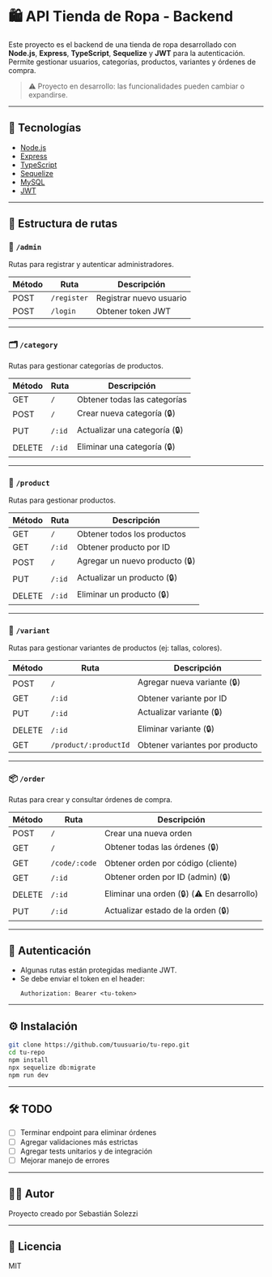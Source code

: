 # 🛍️ API Tienda de Ropa - Backend

Este proyecto es el backend de una tienda de ropa desarrollado con **Node.js**, **Express**, **TypeScript**, **Sequelize** y **JWT** para la autenticación. Permite gestionar usuarios, categorías, productos, variantes y órdenes de compra.

> ⚠️ Proyecto en desarrollo: las funcionalidades pueden cambiar o expandirse.

---

## 🚀 Tecnologías

- [Node.js](https://nodejs.org/)
- [Express](https://expressjs.com/)
- [TypeScript](https://www.typescriptlang.org/)
- [Sequelize](https://sequelize.org/)
- [MySQL](https://www.mysql.com/)
- [JWT](https://jwt.io/)

---

## 📂 Estructura de rutas

### 🔐 `/admin`
Rutas para registrar y autenticar administradores.

| Método | Ruta        | Descripción               |
|--------|-------------|---------------------------|
| POST   | `/register` | Registrar nuevo usuario   |
| POST   | `/login`    | Obtener token JWT         |

---

### 🗂️ `/category`
Rutas para gestionar categorías de productos.

| Método | Ruta          | Descripción                     |
|--------|---------------|---------------------------------|
| GET    | `/`           | Obtener todas las categorías    |
| POST   | `/`           | Crear nueva categoría (🔒)       |
| PUT    | `/:id`        | Actualizar una categoría (🔒)    |
| DELETE | `/:id`        | Eliminar una categoría (🔒)      |

---

### 👕 `/product`
Rutas para gestionar productos.

| Método | Ruta       | Descripción                        |
|--------|------------|------------------------------------|
| GET    | `/`        | Obtener todos los productos        |
| GET    | `/:id`     | Obtener producto por ID            |
| POST   | `/`        | Agregar un nuevo producto (🔒)     |
| PUT    | `/:id`     | Actualizar un producto (🔒)        |
| DELETE | `/:id`     | Eliminar un producto (🔒)          |

---

### 🧵 `/variant`
Rutas para gestionar variantes de productos (ej: tallas, colores).

| Método | Ruta                          | Descripción                           |
|--------|-------------------------------|---------------------------------------|
| POST   | `/`                           | Agregar nueva variante (🔒)           |
| GET    | `/:id`                        | Obtener variante por ID               |
| PUT    | `/:id`                        | Actualizar variante (🔒)              |
| DELETE | `/:id`                        | Eliminar variante (🔒)                |
| GET    | `/product/:productId`         | Obtener variantes por producto        |

---

### 📦 `/order`
Rutas para crear y consultar órdenes de compra.

| Método | Ruta              | Descripción                                    |
|--------|-------------------|------------------------------------------------|
| POST   | `/`               | Crear una nueva orden                          |
| GET    | `/`               | Obtener todas las órdenes (🔒)                 |
| GET    | `/code/:code`     | Obtener orden por código (cliente)             |
| GET    | `/:id`            | Obtener orden por ID (admin) (🔒)              |
| DELETE | `/:id`            | Eliminar una orden (🔒) (⚠️ En desarrollo)     |
| PUT    | `/:id`            | Actualizar estado de la orden (🔒)             |

---

## 🔐 Autenticación

- Algunas rutas están protegidas mediante JWT.
- Se debe enviar el token en el header:  
  ```
  Authorization: Bearer <tu-token>
  ```

---

## ⚙️ Instalación

```bash
git clone https://github.com/tuusuario/tu-repo.git
cd tu-repo
npm install
npx sequelize db:migrate
npm run dev
```

---

## 🛠️ TODO

- [ ] Terminar endpoint para eliminar órdenes
- [ ] Agregar validaciones más estrictas
- [ ] Agregar tests unitarios y de integración
- [ ] Mejorar manejo de errores

---

## 🧑‍💻 Autor

Proyecto creado por Sebastián Solezzi 

---

## 📄 Licencia

MIT